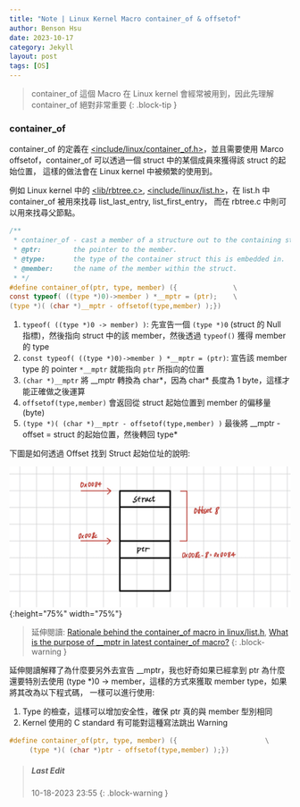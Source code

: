 ```yaml
---
title: "Note | Linux Kernel Macro container_of & offsetof"
author: Benson Hsu
date: 2023-10-17
category: Jekyll
layout: post
tags: [OS]
---
```


> container_of 這個 Macro 在 Linux kernel 會經常被用到，因此先理解 container_of 絕對非常重要
{: .block-tip }

### container_of

container_of 的定義在 [<include/linux/container_of.h>]，並且需要使用 Marco offsetof，container_of 可以透過一個 struct 中的某個成員來獲得該 struct 的起始位置，
這樣的做法會在 Linux kernel 中被頻繁的使用到。

例如 Linux kernel 中的 [<lib/rbtree.c>], [<include/linux/list.h>]，在 list.h 中 container_of 被用來找尋 list_last_entry, list_first_entry，
而在 rbtree.c 中則可以用來找尋父節點。

```c
/**
 * container_of - cast a member of a structure out to the containing structure
 * @ptr:        the pointer to the member.
 * @type:       the type of the container struct this is embedded in.
 * @member:     the name of the member within the struct.
 * */
#define container_of(ptr, type, member) ({              \
const typeof( ((type *)0)->member ) *__mptr = (ptr);    \
(type *)( (char *)__mptr - offsetof(type,member) );})
```

1.  `typeof( ((type *)0 -> member) )`: 先宣告一個 `(type *)0` (struct 的 Null 指標)，然後指向 struct 中的該 member，然後透過 `typeof()` 獲得 member 的 type
2.  `const typeof( ((type *)0)->member ) *__mptr = (ptr)`: 宣告該 member type 的 pointer `*__mptr` 就能指向 `ptr` 所指向的位置
3.  `(char *)__mptr` 將 __mptr 轉換為 char*，因為 char* 長度為 1 byte，這樣才能正確做之後運算
4.  `offsetof(type,member)` 會返回從 struct 起始位置到 member 的偏移量(byte)
5.  `(type *)( (char *)__mptr - offsetof(type,member) )` 最後將 __mptr - offset = struct 的起始位置，然後轉回 type*

下圖是如何透過 Offset 找到 Struct 起始位址的說明:

![](/image/2023/10-17-container_of/1.jpg){:height="75%" width="75%"}

> 延伸閱讀: [Rationale behind the container_of macro in linux/list.h], [What is the purpose of __mptr in latest container_of macro?]
{: .block-warning }

延伸閱讀解釋了為什麼要另外去宣告 __mptr，我也好奇如果已經拿到 ptr 為什麼還要特別去使用 (type *)0 -> member，這樣的方式來獲取 member type，如果將其改為以下程式碼，
一樣可以進行使用:
1.  Type 的檢查，這樣可以增加安全性，確保 ptr 真的與 member 型別相同
2.  Kernel 使用的 C standard 有可能對這種寫法跳出 Warning

```c
#define container_of(ptr, type, member) ({                      \
     (type *)( (char *)ptr - offsetof(type,member) );})
```

> ##### Last Edit
> 10-18-2023 23:55
{: .block-warning }

[<include/linux/container_of.h>]: https://github.com/torvalds/linux/blob/master/include/linux/container_of.h
[<lib/rbtree.c>]: https://github.com/torvalds/linux/blob/master/lib/rbtree.c
[<include/linux/list.h>]: https://github.com/torvalds/linux/blob/master/include/linux/list.h

[Rationale behind the container_of macro in linux/list.h]: https://stackoverflow.com/questions/6083734/rationale-behind-the-container-of-macro-in-linux-list-h
[What is the purpose of __mptr in latest container_of macro?]: https://stackoverflow.com/questions/72074089/what-is-the-purpose-of-mptr-in-latest-container-of-macro